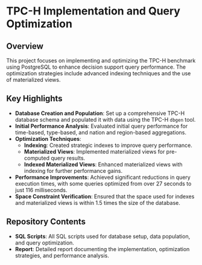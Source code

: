 # TPC-H Implementation and Query Optimization

## Overview

This project focuses on implementing and optimizing the TPC-H benchmark using PostgreSQL to enhance decision support query performance. The optimization strategies include advanced indexing techniques and the use of materialized views.

## Key Highlights

- **Database Creation and Population**: Set up a comprehensive TPC-H database schema and populated it with data using the TPC-H `dbgen` tool.
- **Initial Performance Analysis**: Evaluated initial query performance for time-based, type-based, and nation and region-based aggregations.
- **Optimization Techniques**:
  - **Indexing**: Created strategic indexes to improve query performance.
  - **Materialized Views**: Implemented materialized views for pre-computed query results.
  - **Indexed Materialized Views**: Enhanced materialized views with indexing for further performance gains.
- **Performance Improvements**: Achieved significant reductions in query execution times, with some queries optimized from over 27 seconds to just 116 milliseconds.
- **Space Constraint Verification**: Ensured that the space used for indexes and materialized views is within 1.5 times the size of the database.

## Repository Contents

- **SQL Scripts**: All SQL scripts used for database setup, data population, and query optimization.
- **Report**: Detailed report documenting the implementation, optimization strategies, and performance analysis.


